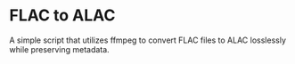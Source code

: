 # FLAC to ALAC
A simple script that utilizes ffmpeg to convert FLAC files to ALAC losslessly while preserving metadata.
